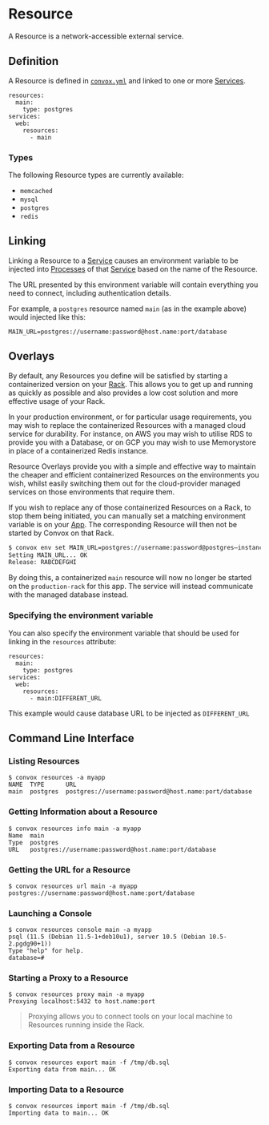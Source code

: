 # Resource

A Resource is a network-accessible external service.

## Definition

A Resource is defined in [`convox.yml`](../../../configuration/convox-yml.md) and linked to one or more [Services](service.md).

    resources:
      main:
        type: postgres
    services:
      web:
        resources:
          - main

### Types

The following Resource types are currently available:

* `memcached`
* `mysql`
* `postgres`
* `redis`

## Linking

Linking a Resource to a [Service](../service.md) causes an environment variable to be injected into [Processes](../process.md)
of that [Service](../service.md) based on the name of the Resource.

The URL presented by this environment variable will contain everything you need to connect, including authentication details.

For example, a `postgres` resource named `main` (as in the example above) would injected like this:

`MAIN_URL=postgres://username:password@host.name:port/database`

## Overlays

By default, any Resources you define will be satisfied by starting a containerized version on your [Rack](../reference/primitives/rack).  This allows you to get up and running as quickly as possible and also provides a low cost solution and more effective usage of your Rack.  

In your production environment, or for particular usage requirements, you may wish to replace the containerized Resources with a managed cloud service for durability.  For instance, on AWS you may wish to utilise RDS to provide you with a Database, or on GCP you may wish to use Memorystore in place of a containerized Redis instance.

Resource Overlays provide you with a simple and effective way to maintain the cheaper and efficient containerized Resources on the environments you wish, whilst easily switching them out for the cloud-provider managed services on those environments that require them.

If you wish to replace any of those containerized Resources on a Rack, to stop them being initiated, you can manually set a matching environment variable is on your [App](../reference/primitives/app).  The corresponding Resource will then not be started by Convox on that Rack.

```sh
$ convox env set MAIN_URL=postgres://username:password@postgres–instance1.123456789012.us-east-1.rds.amazonaws.com:5432/database -r production-rack
Setting MAIN_URL... OK
Release: RABCDEFGHI
```

By doing this, a containerized `main` resource will now no longer be started on the `production-rack` for this app.  The service will instead communicate with the managed database instead.  

### Specifying the environment variable

You can also specify the environment variable that should be used for linking in the `resources` attribute:

    resources:
      main:
        type: postgres
    services:
      web:
        resources:
          - main:DIFFERENT_URL

This example would cause database URL to be injected as `DIFFERENT_URL`

## Command Line Interface

### Listing Resources

    $ convox resources -a myapp
    NAME  TYPE      URL
    main  postgres  postgres://username:password@host.name:port/database

### Getting Information about a Resource

    $ convox resources info main -a myapp
    Name  main
    Type  postgres
    URL   postgres://username:password@host.name:port/database

### Getting the URL for a Resource

    $ convox resources url main -a myapp
    postgres://username:password@host.name:port/database

### Launching a Console

    $ convox resources console main -a myapp
    psql (11.5 (Debian 11.5-1+deb10u1), server 10.5 (Debian 10.5-2.pgdg90+1))
    Type "help" for help.
    database=#

### Starting a Proxy to a Resource

    $ convox resources proxy main -a myapp
    Proxying localhost:5432 to host.name:port

> Proxying allows you to connect tools on your local machine to Resources running inside the Rack.

### Exporting Data from a Resource

    $ convox resources export main -f /tmp/db.sql
    Exporting data from main... OK

### Importing Data to a Resource

    $ convox resources import main -f /tmp/db.sql
    Importing data to main... OK